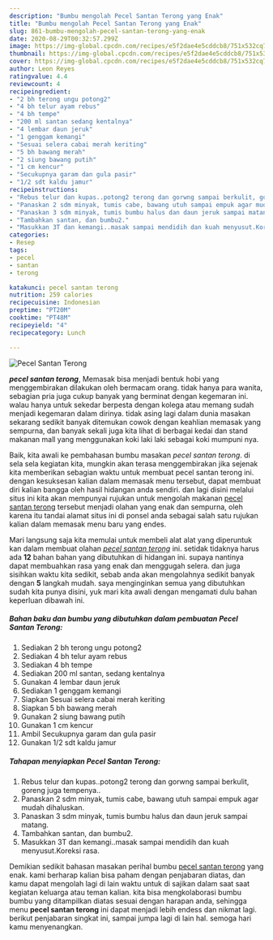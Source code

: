 ```yaml
---
description: "Bumbu mengolah Pecel Santan Terong yang Enak"
title: "Bumbu mengolah Pecel Santan Terong yang Enak"
slug: 861-bumbu-mengolah-pecel-santan-terong-yang-enak
date: 2020-08-29T00:32:57.299Z
image: https://img-global.cpcdn.com/recipes/e5f2dae4e5cddcb8/751x532cq70/pecel-santan-terong-foto-resep-utama.jpg
thumbnail: https://img-global.cpcdn.com/recipes/e5f2dae4e5cddcb8/751x532cq70/pecel-santan-terong-foto-resep-utama.jpg
cover: https://img-global.cpcdn.com/recipes/e5f2dae4e5cddcb8/751x532cq70/pecel-santan-terong-foto-resep-utama.jpg
author: Leon Reyes
ratingvalue: 4.4
reviewcount: 4
recipeingredient:
- "2 bh terong ungu potong2"
- "4 bh telur ayam rebus"
- "4 bh tempe"
- "200 ml santan sedang kentalnya"
- "4 lembar daun jeruk"
- "1 genggam kemangi"
- "Sesuai selera cabai merah keriting"
- "5 bh bawang merah"
- "2 siung bawang putih"
- "1 cm kencur"
- "Secukupnya garam dan gula pasir"
- "1/2 sdt kaldu jamur"
recipeinstructions:
- "Rebus telur dan kupas..potong2 terong dan gorwng sampai berkulit, goreng juga tempenya.."
- "Panaskan 2 sdm minyak, tumis cabe, bawang utuh sampai empuk agar mudah dihaluskan."
- "Panaskan 3 sdm minyak, tumis bumbu halus dan daun jeruk sampai matang."
- "Tambahkan santan, dan bumbu2."
- "Masukkan 3T dan kemangi..masak sampai mendidih dan kuah menyusut.Koreksi rasa."
categories:
- Resep
tags:
- pecel
- santan
- terong

katakunci: pecel santan terong 
nutrition: 259 calories
recipecuisine: Indonesian
preptime: "PT20M"
cooktime: "PT48M"
recipeyield: "4"
recipecategory: Lunch

---
```



![Pecel Santan Terong](https://img-global.cpcdn.com/recipes/e5f2dae4e5cddcb8/751x532cq70/pecel-santan-terong-foto-resep-utama.jpg)

<b><i>pecel santan terong</i></b>, Memasak bisa menjadi bentuk hobi yang menggembirakan dilakukan oleh bermacam orang. tidak hanya para wanita, sebagian pria juga cukup banyak yang berminat dengan kegemaran ini. walau hanya untuk sekedar berpesta dengan kolega atau memang sudah menjadi kegemaran dalam dirinya. tidak asing lagi dalam dunia masakan sekarang sedikit banyak ditemukan cowok dengan keahlian memasak yang sempurna, dan banyak sekali juga kita lihat di berbagai kedai dan stand makanan mall yang menggunakan koki laki laki sebagai koki mumpuni nya.

Baik, kita awali ke pembahasan bumbu masakan <i>pecel santan terong</i>. di sela sela kegiatan kita, mungkin akan terasa menggembirakan jika sejenak kita memberikan sebagian waktu untuk membuat pecel santan terong ini. dengan kesuksesan kalian dalam memasak menu tersebut, dapat membuat diri kalian bangga oleh hasil hidangan anda sendiri. dan lagi disini melalui situs ini kita akan mempunyai rujukan untuk mengolah makanan <u>pecel santan terong</u> tersebut menjadi olahan yang enak dan sempurna, oleh karena itu tandai alamat situs ini di ponsel anda sebagai salah satu rujukan kalian dalam memasak menu baru yang endes.




Mari langsung saja kita memulai untuk membeli alat alat yang diperuntuk kan dalam membuat olahan <u><i>pecel santan terong</i></u> ini. setidak tidaknya harus ada <b>12</b> bahan bahan yang dibutuhkan di hidangan ini. supaya nantinya dapat membuahkan rasa yang enak dan menggugah selera. dan juga sisihkan waktu kita sedikit, sebab anda akan mengolahnya sedikit banyak dengan <b>5</b> langkah mudah. saya menginginkan semua yang dibutuhkan sudah kita punya disini, yuk mari kita awali dengan mengamati dulu bahan keperluan dibawah ini.

<!--inarticleads1-->

##### Bahan baku dan bumbu yang dibutuhkan dalam pembuatan Pecel Santan Terong:

1. Sediakan 2 bh terong ungu potong2
1. Sediakan 4 bh telur ayam rebus
1. Sediakan 4 bh tempe
1. Sediakan 200 ml santan, sedang kentalnya
1. Gunakan 4 lembar daun jeruk
1. Sediakan 1 genggam kemangi
1. Siapkan Sesuai selera cabai merah keriting
1. Siapkan 5 bh bawang merah
1. Gunakan 2 siung bawang putih
1. Gunakan 1 cm kencur
1. Ambil Secukupnya garam dan gula pasir
1. Gunakan 1/2 sdt kaldu jamur




<!--inarticleads2-->

##### Tahapan menyiapkan Pecel Santan Terong:

1. Rebus telur dan kupas..potong2 terong dan gorwng sampai berkulit, goreng juga tempenya..
1. Panaskan 2 sdm minyak, tumis cabe, bawang utuh sampai empuk agar mudah dihaluskan.
1. Panaskan 3 sdm minyak, tumis bumbu halus dan daun jeruk sampai matang.
1. Tambahkan santan, dan bumbu2.
1. Masukkan 3T dan kemangi..masak sampai mendidih dan kuah menyusut.Koreksi rasa.




Demikian sedikit bahasan masakan perihal bumbu <u>pecel santan terong</u> yang enak. kami berharap kalian bisa paham dengan penjabaran diatas, dan kamu dapat mengolah lagi di lain waktu untuk di sajikan dalam saat saat kegiatan keluarga atau teman kalian. kita bisa mengkolaborasi bumbu bumbu yang ditampilkan diatas sesuai dengan harapan anda, sehingga menu <b>pecel santan terong</b> ini dapat menjadi lebih endess dan nikmat lagi. berikut penjabaran singkat ini, sampai jumpa lagi di lain hal. semoga hari kamu menyenangkan.

